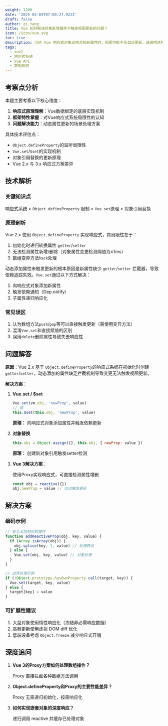 ```yaml
---
weight: 1200
date: '2025-03-04T07:00:27.922Z'
draft: false
author: zi.Yang
title: Vue 如何解决对象新增属性不触发视图更新的问题？
icon: /icon/vue.svg
toc: true
description: 当给 Vue 响应式对象动态添加新属性时，视图可能不会自动更新。请说明这种情况的原因，并列举 Vue 提供的解决方案及其实现原理。
tags:
  - vue2
  - 响应式系统
  - Vue API
  - 数据观测
---
```


## 考察点分析

本题主要考察以下核心维度：

1. **响应式原理理解**：Vue数据绑定的底层实现机制
2. **框架特性掌握**：对Vue响应式系统局限性的认知
3. **问题解决能力**：动态属性更新的场景处理方案

具体技术评估点：

- `Object.defineProperty`的监听局限性
- `Vue.set`/`$set`的实现机制
- 对象引用替换的更新原理
- Vue 2.x 与 3.x 响应式方案差异

## 技术解析

### 关键知识点

响应式系统 > `Object.defineProperty` 限制 > `Vue.set`原理 > 对象引用替换

### 原理剖析

Vue 2.x 使用 `Object.defineProperty` 实现响应式，其局限性在于：

1. 初始化时递归转换属性 `getter`/`setter`
2. 无法检测属性新增/删除（对象属性变更检测阈值为±1ms）
3. 数组变异方法`hack`处理

动态添加属性未触发更新的根本原因是新属性缺少 `getter`/`setter` 拦截器，导致依赖追踪失效。`Vue.set`通过以下方式解决：

1. 向响应式对象添加新属性
2. 触发依赖通知（Dep.notify）
3. 子属性递归响应化

### 常见误区

1. 认为数组方法`push`/`pop`等可以直接触发更新（需使用变异方法）
2. 混淆`Vue.set`和直接赋值的区别
3. 误用`delete`删除属性导致失去响应性

## 问题解答

**原因**：Vue 2.x 基于 `Object.defineProperty`的响应式系统在初始化时创建`getter`/`setter`，动态添加的属性缺乏拦截机制导致变更无法触发视图更新。

**解决方案**：

1. **Vue.set / $set**

    ```javascript
    Vue.set(vm.obj, 'newProp', value)
    // 或
    this.$set(this.obj, 'newProp', value)
    ```

    **原理：** 向响应式对象添加属性并触发依赖更新

2. **对象替换**

    ```javascript
    this.obj = Object.assign({}, this.obj, { newProp: value })
    ```

    **原理：** 创建新对象引用触发setter检测

3. **Vue 3解决方案**：

    使用Proxy实现响应式，可直接检测属性增删

    ```javascript
    const obj = reactive({})
    obj.newProp = value // 自动触发更新
    ```

## 解决方案

### 编码示例

```javascript
// 安全添加响应式属性
function addReactiveProp(obj, key, value) {
  if (Array.isArray(obj)) {
    obj.splice(key, 1, value) // 处理数组
  } else {
    Vue.set(obj, key, value) // 对象处理
  }
}

// 边界处理示例
if (!Object.prototype.hasOwnProperty.call(target, key)) {
  Vue.set(target, key, value)
} else {
  target[key] = value
}
```

### 可扩展性建议

1. 大型对象使用惰性响应化（冻结非必需响应数据）
2. 高频更新使用虚拟 DOM diff 优化
3. 低端设备考虑 `Object.freeze` 减少响应式开销

## 深度追问

1. **Vue 3的Proxy方案如何处理数组操作？**

   Proxy 直接拦截各种数组方法调用

2. **Object.defineProperty和Proxy的主要性能差异？**

   Proxy 无需递归初始化，按需响应化

3. **如何实现嵌套对象的深度响应？**

   递归调用 reactive 并缓存已处理对象
